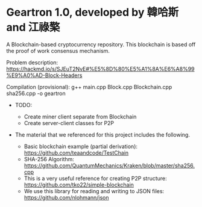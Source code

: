 # Geartron 1.0, developed by 韓哈斯 and 江祿檠
A Blockchain-based cryptocurrency repository. This blockchain is based off the proof of work consensus mechanism.

Problem description: https://hackmd.io/s/SJEuT2NvE#%E5%8D%80%E5%A1%8A%E6%A8%99%E9%A0%AD-Block-Headers

Compilation (provisional): g++ main.cpp Block.cpp Blockchain.cpp sha256.cpp -o geartron

* TODO:
  * Create miner client separate from Blockchain
  * Create server-client classes for P2P


* The material that we referenced for this project includes the following.
  * Basic blockchain example (partial derivation): https://github.com/teaandcode/TestChain
  * SHA-256 Algorithm: https://github.com/QuantumMechanics/Kraken/blob/master/sha256.cpp
  * This is a very useful reference for creating P2P structure: https://github.com/tko22/simple-blockchain
  * We use this library for reading and writing to JSON files: https://github.com/nlohmann/json
